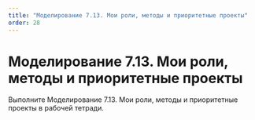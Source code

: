 ```yaml
---
title: "Моделирование 7.13. Мои роли, методы и приоритетные проекты"
order: 28
---
```


# Моделирование 7.13. Мои роли, методы и приоритетные проекты

Выполните Моделирование 7.13. Мои роли, методы и приоритетные проекты в рабочей тетради.